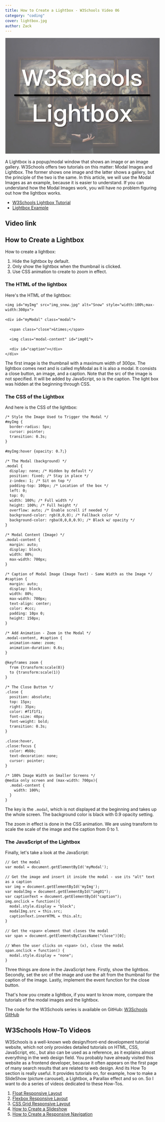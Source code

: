 ```yaml
---
title: How to Create a Lightbox - W3Schools Video 06
category: "coding"
cover: lightbox.jpg
author: Zack
---
```


![Lightbox](lightbox.jpg)

A Lightbox is a popup/modal window that shows an image or an image gallery. W3Schools offers two tutorials on this matter: Modal Images and Lightbox. The former shows one image and the latter shows a gallery, but the principle of the two is the same. In this article, we will use the Modal Images as an example, because it is easier to understand. If you can understand how the Modal Images work, you will have no problem figuring out how the lightbox works.

* [W3Schools Lightbox Tutorial](https://www.w3schools.com/howto/howto_css_modal_images.asp)
* [Lightbox Example](https://www.w3schools.com/howto/tryit.asp?filename=tryhow_js_topnav)

## Video link

## How to Create a Lightbox

How to create a lightbox:

1. Hide the lightbox by default.
2. Only show the lightbox when the thumbnail is clicked.
3. Use CSS animation to create to zoom in effect.

### The HTML of the lightbox
Here's the HTML of the lightbox:

```
<img id="myImg" src="img_snow.jpg" alt="Snow" style="width:100%;max-width:300px">

<div id="myModal" class="modal">

  <span class="close">&times;</span>

  <img class="modal-content" id="img01">

  <div id="caption"></div>
</div>
```

The first image is the thumbnail with a maximum width of 300px. The lightbox comes next and is called myModal as it is also a modal. It consists a close button, an image, and a caption. Note that the src of the image is not specified. It will be added by JavaScript, so is the caption. The light box was hidden at the beginning through CSS.

### The CSS of the Lightbox

And here is the CSS of the lightbox:

```
/* Style the Image Used to Trigger the Modal */
#myImg {
  border-radius: 5px;
  cursor: pointer;
  transition: 0.3s;
}

#myImg:hover {opacity: 0.7;}

/* The Modal (background) */
.modal {
  display: none; /* Hidden by default */
  position: fixed; /* Stay in place */
  z-index: 1; /* Sit on top */
  padding-top: 100px; /* Location of the box */
  left: 0;
  top: 0;
  width: 100%; /* Full width */
  height: 100%; /* Full height */
  overflow: auto; /* Enable scroll if needed */
  background-color: rgb(0,0,0); /* Fallback color */
  background-color: rgba(0,0,0,0.9); /* Black w/ opacity */
}

/* Modal Content (Image) */
.modal-content {
  margin: auto;
  display: block;
  width: 80%;
  max-width: 700px;
}

/* Caption of Modal Image (Image Text) - Same Width as the Image */
#caption {
  margin: auto;
  display: block;
  width: 80%;
  max-width: 700px;
  text-align: center;
  color: #ccc;
  padding: 10px 0;
  height: 150px;
}

/* Add Animation - Zoom in the Modal */
.modal-content, #caption {
  animation-name: zoom;
  animation-duration: 0.6s;
}

@keyframes zoom {
  from {transform:scale(0)}
  to {transform:scale(1)}
}

/* The Close Button */
.close {
  position: absolute;
  top: 15px;
  right: 35px;
  color: #f1f1f1;
  font-size: 40px;
  font-weight: bold;
  transition: 0.3s;
}

.close:hover,
.close:focus {
  color: #bbb;
  text-decoration: none;
  cursor: pointer;
}

/* 100% Image Width on Smaller Screens */
@media only screen and (max-width: 700px){
  .modal-content {
    width: 100%;
  }
}
```

The key is the `.modal`, which is not displayed at the beginning and takes up the whole screen. The background color is black with 0.9 opacity setting.

The zoom in effect is done in the CSS animation. We are using transform to scale the scale of the image and the caption from 0 to 1.

### The JavaScript of the Lightbox

Finally, let's take a look at the JavaScript:

```
// Get the modal
var modal = document.getElementById('myModal');

// Get the image and insert it inside the modal - use its "alt" text as a caption
var img = document.getElementById('myImg');
var modalImg = document.getElementById("img01");
var captionText = document.getElementById("caption");
img.onclick = function(){
  modal.style.display = "block";
  modalImg.src = this.src;
  captionText.innerHTML = this.alt;
}

// Get the <span> element that closes the modal
var span = document.getElementsByClassName("close")[0];

// When the user clicks on <span> (x), close the modal
span.onclick = function() { 
  modal.style.display = "none";
}
```

Three things are done in the JavaScript here. Firstly, show the lightbox. Secondly, set the src of the image and use the alt from the thumbnail for the caption of the image. Lastly, implement the event function for the close button.

That's how you create a lightbox, if you want to know more, compare the tutorials of the modal images and the lightbox.

The code for the W3Schools series is available on GitHub: [W3Schools GitHub](https://github.com/ZacharyChim/W3Schools)

## W3Schools How-To Videos

W3Schools is a well-known web design/front-end development tutorial website, which not only provides detailed tutorials on HTML, CSS, JavaScript, etc., but also can be used as a reference, as it explains almost everything in the web design field. You probably have already visited this website as a frontend developer, because it often appears on the first page of many search results that are related to web design. And its How To section is really useful. It provides tutorials on, for example, how to make a SlideShow (picture carousel), a Lightbox, a Parallax effect and so on. So I want to do a series of videos dedicated to these How-Tos.

1. [Float Responsive Layout](https://atzack.com/w3schools-web-layout/)
2. [Flexbox Responsive Layout](https://atzack.com/w3schools-flex/)
3. [CSS Grid Responsive Layout](https://atzack.com/w3schools-grid/)
4. [How to Create a Slideshow](https://atzack.com/w3schools-slideshow/)
5. [How to Create a Responsive Navigation](https://atzack.com/w3schools-responsive-nav/)